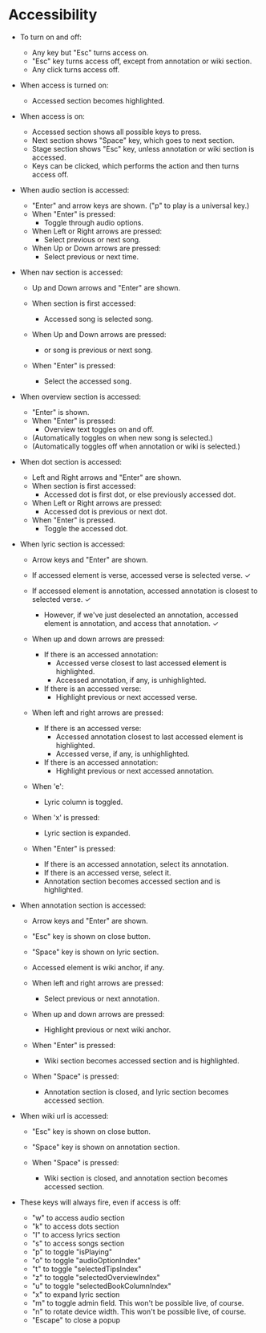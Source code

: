 # Accessibility

* To turn on and off:
    * Any key but "Esc" turns access on.
    * "Esc" key turns access off, except from annotation or wiki section.
    * Any click turns access off.

* When access is turned on:
    * Accessed section becomes highlighted.

* When access is on:
    * Accessed section shows all possible keys to press.
    * Next section shows "Space" key, which goes to next section.
    * Stage section shows "Esc" key, unless annotation or wiki section is accessed.
    * Keys can be clicked, which performs the action and then turns access off.

* When audio section is accessed:
    * "Enter" and arrow keys are shown. ("p" to play is a universal key.)
    * When "Enter" is pressed:
        * Toggle through audio options.
    * When Left or Right arrows are pressed:
        * Select previous or next song.
    * When Up or Down arrows are pressed:
        * Select previous or next time.

* When nav section is accessed:
    * Up and Down arrows and "Enter" are shown.
    * When section is first accessed:
        * Accessed song is selected song.

    * When Up and Down arrows are pressed:
        * or song is previous or next song.

    * When "Enter" is pressed:
        * Select the accessed song.

* When overview section is accessed:
    * "Enter" is shown.
    * When "Enter" is pressed:
        * Overview text toggles on and off.
    * (Automatically toggles on when new song is selected.)
    * (Automatically toggles off when annotation or wiki is selected.)

* When dot section is accessed:
    * Left and Right arrows and "Enter" are shown.
    * When section is first accessed:
        * Accessed dot is first dot, or else previously accessed dot.
    * When Left or Right arrows are pressed:
        * Accessed dot is previous or next dot.
    * When "Enter" is pressed.
        * Toggle the accessed dot.

* When lyric section is accessed:
    * Arrow keys and "Enter" are shown.
    * If accessed element is verse, accessed verse is selected verse. ✓
    * If accessed element is annotation, accessed annotation is closest to selected verse. ✓
        * However, if we've just deselected an annotation, accessed element is annotation, and access that annotation. ✓

    * When up and down arrows are pressed:
        * If there is an accessed annotation:
            * Accessed verse closest to last accessed element is highlighted.
            * Accessed annotation, if any, is unhighlighted.
        * If there is an accessed verse:
            * Highlight previous or next accessed verse.

    * When left and right arrows are pressed:
        * If there is an accessed verse:
            * Accessed annotation closest to last accessed element is highlighted.
            * Accessed verse, if any, is unhighlighted.
        * If there is an accessed annotation:
            * Highlight previous or next accessed annotation.

    * When 'e':
        * Lyric column is toggled.

    * When 'x' is pressed:
        * Lyric section is expanded.

    * When "Enter" is pressed:
        * If there is an accessed annotation, select its annotation.
        * If there is an accessed verse, select it.
        * Annotation section becomes accessed section and is highlighted.

* When annotation section is accessed:
    * Arrow keys and "Enter" are shown.
    * "Esc" key is shown on close button.
    * "Space" key is shown on lyric section.
    * Accessed element is wiki anchor, if any.

    * When left and right arrows are pressed:
        * Select previous or next annotation.

    * When up and down arrows are pressed:
        * Highlight previous or next wiki anchor.

    * When "Enter" is pressed:
        * Wiki section becomes accessed section and is highlighted.

    * When "Space" is pressed:
        * Annotation section is closed, and lyric section becomes accessed section.

* When wiki url is accessed:
    * "Esc" key is shown on close button.
    * "Space" key is shown on annotation section.

    * When "Space" is pressed:
        * Wiki section is closed, and annotation section becomes accessed section.

* These keys will always fire, even if access is off:
    * "w" to access audio section
    * "k" to access dots section
    * "l" to access lyrics section
    * "s" to access songs section
    * "p" to toggle "isPlaying"
    * "o" to toggle "audioOptionIndex"
    * "t" to toggle "selectedTipsIndex"
    * "z" to toggle "selectedOverviewIndex"
    * "u" to toggle "selectedBookColumnIndex"
    * "x" to expand lyric section
    * "m" to toggle admin field. This won't be possible live, of course.
    * "n" to rotate device width. This won't be possible live, of course.
    * "Escape" to close a popup
